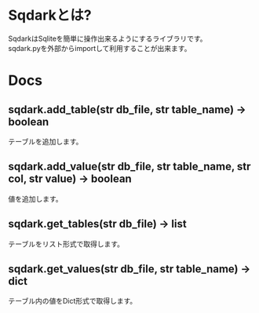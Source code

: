 # Sqdarkとは?
SqdarkはSqliteを簡単に操作出来るようにするライブラリです。<br>
sqdark.pyを外部からimportして利用することが出来ます。

# Docs
## sqdark.add_table(str db_file, str table_name) -> boolean
テーブルを追加します。
## sqdark.add_value(str db_file, str table_name, str col, str value) -> boolean
値を追加します。
## sqdark.get_tables(str db_file) -> list
テーブルをリスト形式で取得します。
## sqdark.get_values(str db_file, str table_name) -> dict
テーブル内の値をDict形式で取得します。
